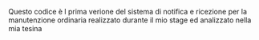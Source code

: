 Questo codice è l prima verione del sistema di notifica e ricezione per la manutenzione ordinaria realizzato durante il mio stage ed analizzato nella mia tesina
